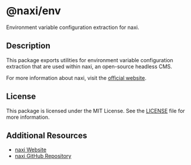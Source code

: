 # @naxi/env

Environment variable configuration extraction for naxi.

## Description

This package exports utilities for environment variable configuration extraction that are used within naxi, an
open-source headless CMS.

For more information about naxi, visit the [official website](https://naxi.io).

## License

This package is licensed under the MIT License. See the
[LICENSE](https://github.com/naxi/naxi/blob/main/packages/pressure/license) file for more information.

## Additional Resources

- [naxi Website](https://naxi.io)
- [naxi GitHub Repository](https://github.com/naxi/naxi)
